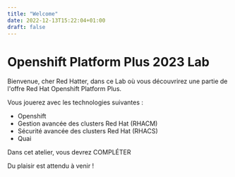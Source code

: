 ```yaml
---
title: "Welcome"
date: 2022-12-13T15:22:04+01:00
draft: false
---
```


# Openshift Platform Plus 2023 Lab

Bienvenue, cher Red Hatter, dans ce Lab où vous découvrirez une partie de l'offre Red Hat Openshift Platform Plus.

Vous jouerez avec les technologies suivantes :

* Openshift
* Gestion avancée des clusters Red Hat (RHACM)
* Sécurité avancée des clusters Red Hat (RHACS)
* Quai


Dans cet atelier, vous devrez COMPLÉTER

Du plaisir est attendu à venir !
